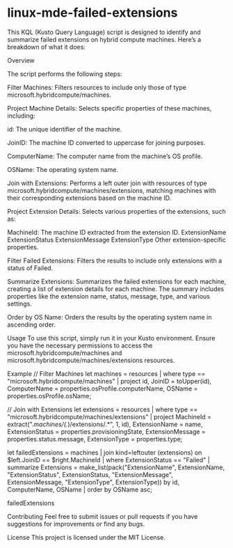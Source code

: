 # linux-mde-failed-extensions
This KQL (Kusto Query Language) script is designed to identify and summarize failed extensions on hybrid compute machines. Here’s a breakdown of what it does:

Overview

The script performs the following steps:

Filter Machines: Filters resources to include only those of type microsoft.hybridcompute/machines.

Project Machine Details: Selects specific properties of these machines, including:

id: The unique identifier of the machine.

JoinID: The machine ID converted to uppercase for joining purposes.

ComputerName: The computer name from the machine’s OS profile.

OSName: The operating system name.

Join with Extensions: Performs a left outer join with resources of type microsoft.hybridcompute/machines/extensions, matching machines with their corresponding extensions based on the machine ID.

Project Extension Details: Selects various properties of the extensions, such as:

MachineId: The machine ID extracted from the extension ID.
ExtensionName
ExtensionStatus
ExtensionMessage
ExtensionType
Other extension-specific properties.

Filter Failed Extensions: Filters the results to include only extensions with a status of Failed.

Summarize Extensions: Summarizes the failed extensions for each machine, creating a list of extension details for each machine. The summary includes properties like the extension name, status, message, type, and various settings.

Order by OS Name: Orders the results by the operating system name in ascending order.

Usage
To use this script, simply run it in your Kusto environment. Ensure you have the necessary permissions to access the microsoft.hybridcompute/machines and microsoft.hybridcompute/machines/extensions resources.

Example
// Filter Machines
let machines = 
    resources
    | where type == "microsoft.hybridcompute/machines"
    | project id, JoinID = toUpper(id), ComputerName = properties.osProfile.computerName, OSName = properties.osProfile.osName;

// Join with Extensions
let extensions = 
    resources
    | where type == "microsoft.hybridcompute/machines/extensions"
    | project MachineId = extract(".*machines/(.*)/extensions/.*", 1, id), ExtensionName = name, ExtensionStatus = properties.provisioningState, ExtensionMessage = properties.status.message, ExtensionType = properties.type;

let failedExtensions = 
    machines
    | join kind=leftouter (extensions) on $left.JoinID == $right.MachineId
    | where ExtensionStatus == "Failed"
    | summarize Extensions = make_list(pack("ExtensionName", ExtensionName, "ExtensionStatus", ExtensionStatus, "ExtensionMessage", ExtensionMessage, "ExtensionType", ExtensionType)) by id, ComputerName, OSName
    | order by OSName asc;

failedExtensions

Contributing
Feel free to submit issues or pull requests if you have suggestions for improvements or find any bugs.

License
This project is licensed under the MIT License.
